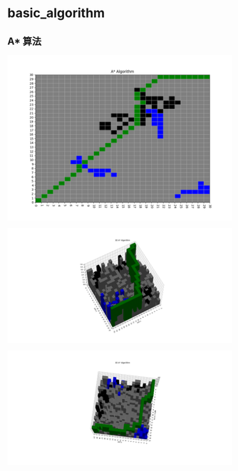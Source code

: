 # basic_algorithm

## A* 算法

![avatar](./Figure_1.png)

![avatar](./Figure_2.png)

![avatar](./Figure_3.png)



